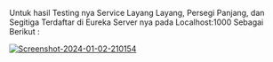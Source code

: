 Untuk hasil Testing nya Service Layang Layang, Persegi Panjang, dan Segitiga Terdaftar di Eureka Server nya pada Localhost:1000 Sebagai Berikut :


<a href="https://ibb.co/hg3HrXM"><img src="https://i.ibb.co/VLfDbHN/Screenshot-2024-01-02-210154.png" alt="Screenshot-2024-01-02-210154" border="0"></a>
